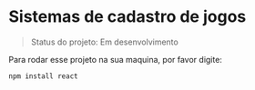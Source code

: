 <h1>Sistemas de cadastro de jogos</h1>

>Status do projeto: Em desenvolvimento

Para rodar esse projeto na sua maquina, por favor digite:

```
npm install react
```
